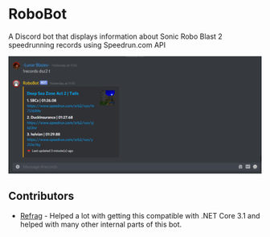 # RoboBot
A Discord bot that displays information about Sonic Robo Blast 2 speedrunning records using Speedrun.com API

![](example.gif)

## Contributors

* [Refrag](https://github.com/R3FR4G) - Helped a lot with getting this compatible with .NET Core 3.1 and helped with many other internal parts of this bot.
